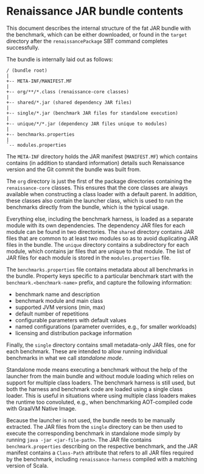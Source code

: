 # Renaissance JAR bundle contents

This document describes the internal structure of the fat JAR bundle with the
benchmark, which can be either downloaded, or found in the `target` directory
after the `renaissancePackage` SBT command completes successfully.

The bundle is internally laid out as follows:

```
/ (bundle root)
|
+-- META-INF/MANIFEST.MF
|
+-- org/**/*.class (renaissance-core classes)
|
+-- shared/*.jar (shared dependency JAR files)
|
+-- single/*.jar (benchmark JAR files for standalone execution)
|
+-- unique/*/*.jar (dependency JAR files unique to modules)
|
+-- benchmarks.properties
|
`-- modules.properties
```

The `META-INF` directory holds the JAR manifest (`MANIFEST.MF`) which contains
contains (in addition to standard information) details such Renaissance version and the Git commit the bundle was built from.

The `org` directory is just the first of the package directories containing
the `renaissance-core` classes. This ensures that the core classes are always
available when constructing a class loader with a default parent. In addition,
these classes also contain the launcher class, which is used to run the
benchmarks directly from the bundle, which is the typical usage.

Everything else, including the benchmark harness, is loaded as a separate
module with its own dependencies. The dependency JAR files for each module can
be found in two directories. The `shared` directory contains JAR files that
are common to at least two modules so as to avoid duplicating JAR files in the
bundle. The `unique` directory contains a subdirectory for each module, which
contains jar files that are unique to that module. The list of JAR files for
each module is stored in the `modules.properties` file.

The `benchmarks.properties` file contains metadata about all benchmarks in
the bundle. Property keys specific to a particular benchmark start with the
`benchmark.<benchmark-name>` prefix, and capture the following information:

 * benchmark name and description
 * benchmark module and main class
 * supported JVM versions (min, max)
 * default number of repetitions
 * configurable parameters with default values
 * named configurations (parameter overrides, e.g., for smaller workloads)
 * licensing and distribution package information

Finally, the `single` directory contains small metadata-only JAR files, one
for each benchmark. These are intended to allow running individual benchmarks
in what we call _standalone mode_.

Standalone mode means executing a benchmark without the help of the launcher
from the main bundle and without module loading which relies on support for multiple class loaders. The benchmark harness is still used, but both the
harness and benchmark code are loaded using a single class loader. This is
useful in situations where using multiple class loaders makes the runtime too
convoluted, e.g., when benchmarking AOT-compiled code with GraalVM Native
Image.

Because the launcher is not used, the bundle needs to be manually extracted. The JAR files from the `single` directory can be then used to execute the
corresponding benchmark in standalone mode simply by running `java -jar <jar-file-path>`. The JAR file contains `benchmark.properties` describing on the
respective benchmark, and the JAR manifest contains a `Class-Path` attribute
that refers to all JAR files required by the benchmark, including `renaissance-harness` compiled with a matching version of Scala.
